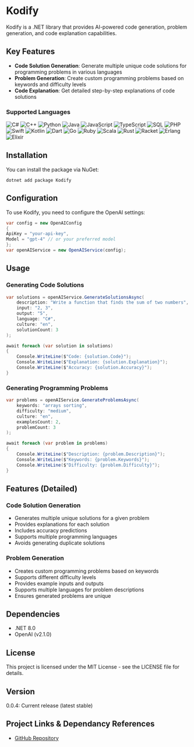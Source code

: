 # Kodify

Kodify is a .NET library that provides AI-powered code generation, problem generation, and code explanation capabilities.

## Key Features

- **Code Solution Generation**: Generate multiple unique code solutions for programming problems in various languages
- **Problem Generation**: Create custom programming problems based on keywords and difficulty levels
- **Code Explanation**: Get detailed step-by-step explanations of code solutions

### Supported Languages

![C#](https://img.shields.io/badge/c%23-%23239120.svg?style=for-the-badge&logo=c-sharp&logoColor=white) ![C++](https://img.shields.io/badge/c++-%2300599C.svg?style=for-the-badge&logo=c%2B%2B&logoColor=white) ![Python](https://img.shields.io/badge/python-3670A0?style=for-the-badge&logo=python&logoColor=ffdd54) ![Java](https://img.shields.io/badge/java-%23ED8B00.svg?style=for-the-badge&logo=openjdk&logoColor=white) ![JavaScript](https://img.shields.io/badge/javascript-%23323330.svg?style=for-the-badge&logo=javascript&logoColor=%23F7DF1E) ![TypeScript](https://img.shields.io/badge/typescript-%23007ACC.svg?style=for-the-badge&logo=typescript&logoColor=white)
![SQL](https://img.shields.io/badge/sql-%2307405e.svg?style=for-the-badge&logo=postgresql&logoColor=white) ![PHP](https://img.shields.io/badge/php-%23777BB4.svg?style=for-the-badge&logo=php&logoColor=white) ![Swift](https://img.shields.io/badge/swift-F54A2A?style=for-the-badge&logo=swift&logoColor=white) ![Kotlin](https://img.shields.io/badge/kotlin-%237F52FF.svg?style=for-the-badge&logo=kotlin&logoColor=white) ![Dart](https://img.shields.io/badge/dart-%230175C2.svg?style=for-the-badge&logo=dart&logoColor=white) ![Go](https://img.shields.io/badge/go-%2300ADD8.svg?style=for-the-badge&logo=go&logoColor=white)
![Ruby](https://img.shields.io/badge/ruby-%23CC342D.svg?style=for-the-badge&logo=ruby&logoColor=white) ![Scala](https://img.shields.io/badge/scala-%23DC322F.svg?style=for-the-badge&logo=scala&logoColor=white) ![Rust](https://img.shields.io/badge/rust-%23000000.svg?style=for-the-badge&logo=rust&logoColor=white) ![Racket](https://img.shields.io/badge/racket-%23A0522D.svg?style=for-the-badge&logo=racket&logoColor=white) ![Erlang](https://img.shields.io/badge/erlang-%23A90533.svg?style=for-the-badge&logo=erlang&logoColor=white) ![Elixir](https://img.shields.io/badge/elixir-%234B275F.svg?style=for-the-badge&logo=elixir&logoColor=white)
## Installation

You can install the package via NuGet:


```shell
dotnet add package Kodify
```
## Configuration

To use Kodify, you need to configure the OpenAI settings:


```csharp
var config = new OpenAIConfig
{
ApiKey = "your-api-key",
Model = "gpt-4" // or your preferred model
};
var openAIService = new OpenAIService(config);
```

## Usage

### Generating Code Solutions
```csharp
var solutions = openAIService.GenerateSolutionsAsync(
    description: "Write a function that finds the sum of two numbers",
    input: "2, 3",
    output: "5",
    language: "C#",
    culture: "en",
    solutionCount: 3
);

await foreach (var solution in solutions)
{
    Console.WriteLine($"Code: {solution.Code}");
    Console.WriteLine($"Explanation: {solution.Explanation}");
    Console.WriteLine($"Accuracy: {solution.Accuracy}");
}
```

### Generating Programming Problems

```csharp
var problems = openAIService.GenerateProblemsAsync(
    keywords: "arrays sorting",
    difficulty: "medium",
    culture: "en",
    examplesCount: 2,
    problemCount: 3
);

await foreach (var problem in problems)
{
    Console.WriteLine($"Description: {problem.Description}");
    Console.WriteLine($"Keywords: {problem.Keywords}");
    Console.WriteLine($"Difficulty: {problem.Difficulty}");
}
```

## Features (Detailed)

### Code Solution Generation
- Generates multiple unique solutions for a given problem
- Provides explanations for each solution
- Includes accuracy predictions
- Supports multiple programming languages
- Avoids generating duplicate solutions

### Problem Generation
- Creates custom programming problems based on keywords
- Supports different difficulty levels
- Provides example inputs and outputs
- Supports multiple languages for problem descriptions
- Ensures generated problems are unique

## Dependencies

- .NET 8.0
- OpenAI (v2.1.0)

## License

This project is licensed under the MIT License - see the LICENSE file for details.

## Version

 0.0.4: Current release (latest stable)
## Project Links & Dependancy References

- [GitHub Repository](https://github.com/mhrstv/kodify)
